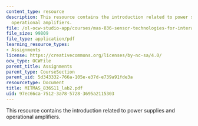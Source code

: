 ```yaml
---
content_type: resource
description: This resource contains the introduction related to power supplies and
  operational amplifiers.
file: /ol-ocw-studio-app/courses/mas-836-sensor-technologies-for-interactive-environments-spring-2011/97ec66ca75123a7857283695a2115303_MITMAS_836S11_lab2.pdf
file_size: 99809
file_type: application/pdf
learning_resource_types:
- Assignments
license: https://creativecommons.org/licenses/by-nc-sa/4.0/
ocw_type: OCWFile
parent_title: Assignments
parent_type: CourseSection
parent_uid: 5d343332-766a-105e-e37d-e739a91fde3a
resourcetype: Document
title: MITMAS_836S11_lab2.pdf
uid: 97ec66ca-7512-3a78-5728-3695a2115303
---
```

This resource contains the introduction related to power supplies and operational amplifiers.